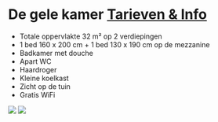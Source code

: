 # De gele kamer [Tarieven & Info](/nl/tarieven/)

* Totale oppervlakte 32 m² op 2 verdiepingen
* 1 bed 160 x 200 cm + 1 bed 130 x 190 cm op de mezzanine
* Badkamer met douche
* Apart WC
* Haardroger
* Kleine koelkast 
* Zicht op de tuin
* Gratis WiFi

![](/images/chambre-jaune.jpg)
![](/images/chambre-jaune-detail.jpg)